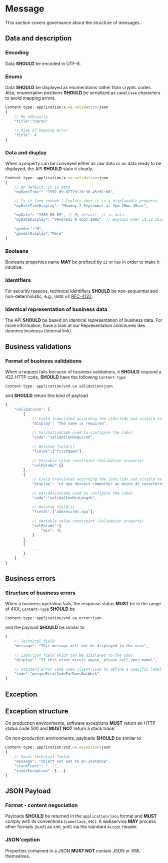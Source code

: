 # Message

This section covers governance about the structure of messages.

## Data and description

### Encoding

Data **SHOULD** be encoded in UTF-8.

### Enums

Data **SHOULD** be displayed as enumerations rather than cryptic codes. Also, enumeration positions **SHOULD** be serialized as `camelCase` characters to avoid mapping errors.

```javascript
Content-type: application/x.va.validation+json
{
    // No ambiguity
    "title":"baron"
      
    // Risk of mapping error
    "title": 4
}
```

### Data and display

When a property can be conveyed either as raw data or as data ready to be displayed, the API **SHOULD** state it clearly.

```javascript
Content-type: application/x.va.validation+json
{
    // By default, it is data
    "myDateTime": "1997-09-02T19:20:30.45+01:00", 

    // Is it long enough ? Explain when it is a displayable property
    "myDateTimeDisplay": "Monday 2 September at 7pm 20mn 30sec",
 
    "myDate": "1985-08-09", // By default, it is data
    "myDateDisplay": "Vendredi 9 août 1985", // Explain when it is displayable (and the birthday of Jérôme Freyre)
      
    "gender":"M",
    "genderDisplay":"Male"
}
```

### Booleans

Booleans properties name **MAY** be prefixed by `is` or `has` in order to make it intuitive.

### Identifiers

For security reasons, technical identifiers **SHOULD** be non-sequential and non-deterministic, e.g., `UUID` v4 [RFC-4122](https://tools.ietf.org/html/rfc4122). 

### Identical representation of business data

The API **SHOULD** be based on identical representation of business data. For more information, have a look at our Représentation communes des données business (Internal link).

## Business validations

### Format of business validations

When a request fails because of business validations, it **SHOULD** respond a 422 HTTP code, **SHOULD** have the following `Content-Type`
```
Content-type: application/vnd.va.validation+json
```
and **SHOULD** return this kind of payload
```javascript
{
    "validations": [      
        {
            // Field translated according the i18n/l10n and visible to the user
            "display": "The name is required",
 
            // ValidationCode used to configure the label
            "code":"validationRequired",
 
            // Related field(s)
            "fields":["firstName"],
 
            // Variable value constraint (Validation property)
            "valParams":{}
        },
        {
            // Field translated according the i18n/l10n and visible to the user
            "display": "Le npa devrait comporter au moins 42 caractères",
 
            // ValidationCode used to configure the label
            "code":"validationMinLength",
 
            // Related field(s)
            "fields":["address[0].npa"],
 
            // Variable value constraint (Validation property)
            "valParams":{
                "min": 42
            }
        },
        {
            ...
        }
    ]
}
```

## Business errors

### Structure of business errors

When a business operation fails, the response status **MUST** be in the range of 4XX, `Content-Type` **SHOULD** be 
```
Content-type: application/vnd.va.error+json
```
and the payload **SHOULD** be similar to
```javascript
{
    // Technical field
    "message": "This message will not be displayed to the user",
  
    // i18n/l10n field which can be displayed to the user
    "display": "If this error occurs again, please call your mama!",
      
    // Standard error code used client-side to define a specific label to display
    "code":"uniqueErrorCodeForDoesNotWork"
}
```

## Exception

## Exception structure

On production environments, software exceptions **MUST** return an HTTP status code 500 and **MUST NOT** return a stack trace.

On non-production environments, payloads **SHOULD** be similar to
```javascript
Content-type: application/vnd.va.exception+json
{
    // Usual technical fields
    "message": "object not set to an instance",
    "stackTrace": "...",
    "innerException": {...}
}
```

## JSON Payload

### Format - content negociation

Payloads **SHOULD** be returned in the `application/json` format and **MUST** comply with its conventions (`camelCase`, etc). A webservice **MAY** process other formats (such as xml, yml) via the standard `Accept` header.

### JSON'ception

Properties contained in a JSON **MUST NOT** contain JSON or XML themselves.
